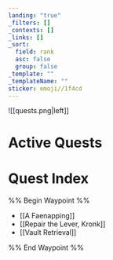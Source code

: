 ```yaml
---
landing: "true"
_filters: []
_contexts: []
_links: []
_sort:
  field: rank
  asc: false
  group: false
_template: ""
_templateName: ""
sticker: emoji//1f4cd
---
```

![[quests.png|left]]

# Active Quests

# Quest Index
%% Begin Waypoint %%
- [[A Faenapping]]
- [[Repair the Lever, Kronk]]
- [[Vault Retrieval]]

%% End Waypoint %%